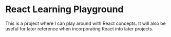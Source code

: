 # React Learning Playground
This is a project where I can play around with React concepts.
It will also be useful for later reference when incorporating React into later projects.
